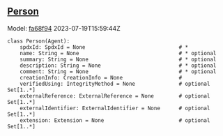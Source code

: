 ## [Person](https://github.com/spdx/spdx-3-model/blob/main/model/Core/Classes/Person.md)
Model: [fa68f94](https://github.com/spdx/spdx-3-model/commit/fa68f942ae1a0d0e8f05df6526f147cbe64183ed) 2023-07-19T15:59:44Z
```
class Person(Agent):
    spdxId: SpdxId = None                              # * 
    name: String = None                                # * optional 
    summary: String = None                             # * optional 
    description: String = None                         # * optional 
    comment: String = None                             # * optional 
    creationInfo: CreationInfo = None                  # 
    verifiedUsing: IntegrityMethod = None              # optional Set[1..*]
    externalReference: ExternalReference = None        # optional Set[1..*]
    externalIdentifier: ExternalIdentifier = None      # optional Set[1..*]
    extension: Extension = None                        # optional Set[1..*]
```
